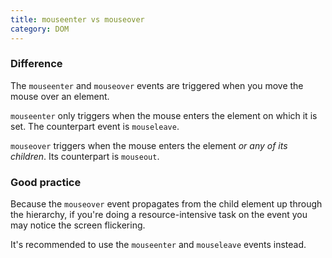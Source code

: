 ```yaml
---
title: mouseenter vs mouseover
category: DOM
---
```


### Difference

The `mouseenter` and `mouseover` events are triggered when you move the mouse over an element.

`mouseenter` only triggers when the mouse enters the element on which it is set. The counterpart event is `mouseleave`.

`mouseover` triggers when the mouse enters the element _or any of its children_. Its counterpart is `mouseout`.

### Good practice

Because the `mouseover` event propagates from the child element up through the hierarchy, if you're doing a resource-intensive task on the event you may notice the screen flickering.

It's recommended to use the `mouseenter` and `mouseleave` events instead.
